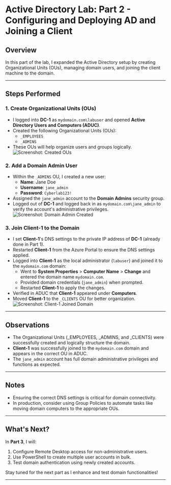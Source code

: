 # Active Directory Lab: Part 2 - Configuring and Deploying AD and Joining a Client

## Overview
In this part of the lab, I expanded the Active Directory setup by creating Organizational Units (OUs), managing domain users, and joining the client machine to the domain.

---

## Steps Performed

### 1. Create Organizational Units (OUs)
- I logged into **DC-1** as `mydomain.com\labuser` and opened **Active Directory Users and Computers (ADUC)**.  
- Created the following Organizational Units (OUs):
  - `_EMPLOYEES`
  - `_ADMINS`
- These OUs will help organize users and groups logically.  
  ![Screenshot: Created OUs](path-to-screenshot/created-ous.png)

### 2. Add a Domain Admin User
- Within the `_ADMINS` OU, I created a new user:
  - **Name**: Jane Doe  
  - **Username**: `jane_admin`  
  - **Password**: `Cyberlab123!`  
- Assigned the `jane_admin` account to the **Domain Admins** security group.
- Logged out of **DC-1** and logged back in as `mydomain.com\jane_admin` to verify the account's administrative privileges.  
  ![Screenshot: Domain Admin Created](path-to-screenshot/domain-admin-created.png)

### 3. Join Client-1 to the Domain
- I set **Client-1**'s DNS settings to the private IP address of **DC-1** (already done in Part 1).
- Restarted **Client-1** from the Azure Portal to ensure the DNS settings applied.
- Logged into **Client-1** as the local administrator (`labuser`) and joined it to the `mydomain.com` domain:
  - Went to **System Properties** > **Computer Name** > **Change** and entered the domain name `mydomain.com`.
  - Provided domain credentials (`jane_admin`) when prompted.  
  - Restarted **Client-1** to apply the changes.  
- Verified in ADUC that **Client-1** appeared under **Computers**.
- Moved **Client-1** to the `_CLIENTS` OU for better organization.  
  ![Screenshot: Client-1 Joined Domain](path-to-screenshot/client-joined-domain.png)

---

## Observations
- The Organizational Units (_EMPLOYEES, _ADMINS, and _CLIENTS) were successfully created and logically structure the domain.  
- **Client-1** was successfully joined to the `mydomain.com` domain and appears in the correct OU in ADUC.  
- The `jane_admin` account has full domain administrative privileges and functions as expected.

---

## Notes
- Ensuring the correct DNS settings is critical for domain connectivity.
- In production, consider using Group Policies to automate tasks like moving domain computers to the appropriate OUs.

---

## What's Next?
In **Part 3**, I will:
1. Configure Remote Desktop access for non-administrative users.  
2. Use PowerShell to create multiple user accounts in bulk.  
3. Test domain authentication using newly created accounts.  

Stay tuned for the next part as I enhance and test domain functionalities!

---
